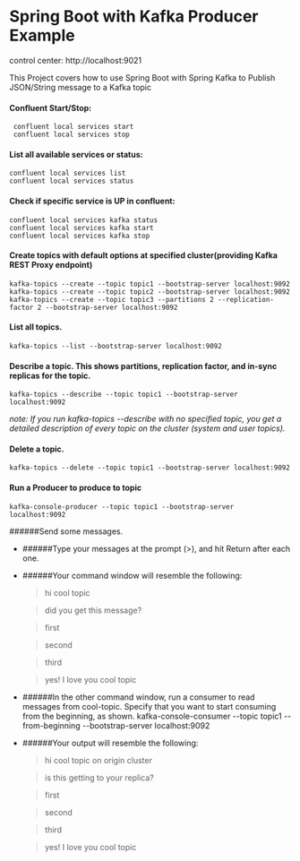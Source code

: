 # Spring Boot with Kafka Producer Example
control center: http://localhost:9021

This Project covers how to use Spring Boot with Spring Kafka to Publish JSON/String message to a Kafka topic
#### Confluent Start/Stop:
     confluent local services start
     confluent local services stop

#### List all available services or status:
    confluent local services list
    confluent local services status

#### Check if specific service  is UP in confluent:
    confluent local services kafka status
    confluent local services kafka start
    confluent local services kafka stop
 
#### Create topics with default options at specified cluster(providing Kafka REST Proxy endpoint)
    kafka-topics --create --topic topic1 --bootstrap-server localhost:9092
    kafka-topics --create --topic topic2 --bootstrap-server localhost:9092
    kafka-topics --create --topic topic3 --partitions 2 --replication-factor 2 --bootstrap-server localhost:9092

#### List all topics.
    kafka-topics --list --bootstrap-server localhost:9092

#### Describe a topic. This shows partitions, replication factor, and in-sync replicas for the topic.
    kafka-topics --describe --topic topic1 --bootstrap-server localhost:9092
_note: If you run kafka-topics --describe with no specified topic, you get a detailed description of every topic on the cluster (system and user topics)._

#### Delete a topic.
    kafka-topics --delete --topic topic1 --bootstrap-server localhost:9092

#### Run a Producer to produce to topic <topic-name>
    kafka-console-producer --topic topic1 --bootstrap-server localhost:9092
######Send some messages.

- ######Type your messages at the prompt (>), and hit Return after each one.
- ######Your command window will resemble the following:
    >hi cool topic
  
    >did you get this message?
  
    >first
  
    >second
  
    >third
  
    >yes! I love you cool topic


- ######In the other command window, run a consumer to read messages from cool-topic. Specify that you want to start consuming from the beginning, as shown.
    kafka-console-consumer --topic topic1 --from-beginning --bootstrap-server localhost:9092

- ######Your output will resemble the following:

    >hi cool topic on origin cluster

    >is this getting to your replica?

    >first

    >second

    >third

    >yes! I love you cool topic
    
